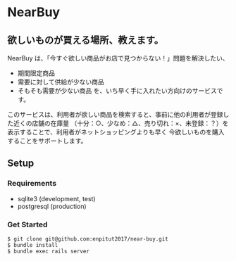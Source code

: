 # NearBuy

## 欲しいものが買える場所、教えます。

NearBuy は、「今すぐ欲しい商品がお店で見つからない！」問題を解決したい、
- 期間限定商品
- 需要に対して供給が少ない商品
- そもそも需要が少ない商品
を、いち早く手に入れたい方向けのサービスです。

このサービスは、利用者が欲しい商品を検索すると、事前に他の利用者が登録した近くの店舗の在庫量
（十分：○、少なめ：△、売り切れ：×、未登録：？）を表示することで、利用者がネットショッピングよりも早く
今欲しいものを購入することをサポートします。

## Setup

### Requirements

  - sqlite3 (development, test)
  - postgresql (production)

### Get Started

```console
$ git clone git@github.com:enpitut2017/near-buy.git
$ bundle install
$ bundle exec rails server
```
